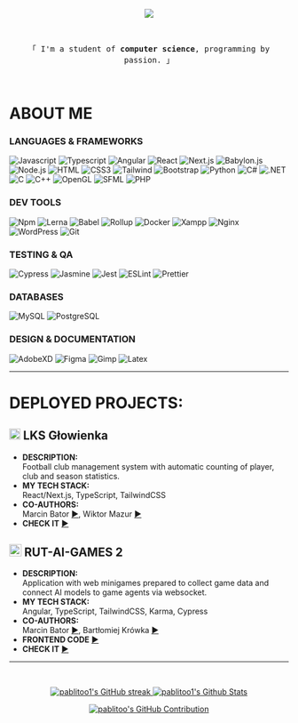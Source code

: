 <p align="center">
  <a href="https://github.com/pablitoo1"><img src="https://readme-typing-svg.herokuapp.com/?lines=Hi👋,%20I'm%20pablitoo1;welcome%20to%20my%20profile%20🇵🇱;web%20development%20❤️&center=true&width=380&height=45"></a>
</p>

<br />

<p align="center"> 
  <samp>
    「 I'm a student of <b>computer science</b>, programming by passion. 」
  </samp>
</p>

<br />

<h1>ABOUT ME</h1>

### LANGUAGES & FRAMEWORKS
![Javascript](https://img.shields.io/badge/Javascript-F0DB4F?style=for-the-badge&labelColor=black&logo=javascript&logoColor=F0DB4F)
![Typescript](https://img.shields.io/badge/Typescript-007acc?style=for-the-badge&labelColor=black&logo=typescript&logoColor=007acc)
![Angular](https://img.shields.io/badge/-Angular-DD1B16?style=for-the-badge&labelColor=A6120D&logo=angular&logoColor=ffffff)
![React](https://img.shields.io/badge/-React-61DBFB?style=for-the-badge&labelColor=black&logo=react&logoColor=61DBFB)
![Next.js](https://img.shields.io/badge/next.js-000000?style=for-the-badge&logo=nextdotjs&logoColor=white)
![Babylon.js](https://img.shields.io/badge/Babylon.js-orange?style=for-the-badge&labelColor=black&logo=babylondotjs&logoColor=orange)
![Node.js](https://img.shields.io/badge/Node.js-3C873A?style=for-the-badge&labelColor=black&logo=node.js&logoColor=3C873A)
![HTML](https://img.shields.io/badge/HTML5-E34F26?style=for-the-badge&logo=html5&logoColor=white)
![CSS3](https://img.shields.io/badge/CSS3-1572B6?style=for-the-badge&logo=css3&logoColor=white)
![Tailwind](https://img.shields.io/badge/Tailwind_CSS-092749?style=for-the-badge&logo=tailwindcss&logoColor=06B6D4&labelColor=000000)
![Bootstrap](https://img.shields.io/badge/Bootstrap-563D7C?style=for-the-badge&logo=bootstrap&logoColor=white)
![Python](https://img.shields.io/badge/Python-FFD43B?style=for-the-badge&logo=python&logoColor=blue)
![C#](https://img.shields.io/badge/C%23-239120?style=for-the-badge&logo=csharp&logoColor=white)
![.NET](https://img.shields.io/badge/.NET-512BD4?style=for-the-badge&logo=dotnet&logoColor=white)
![C](https://img.shields.io/badge/C-00599C?style=for-the-badge&logo=c&logoColor=white)
![C++](https://img.shields.io/badge/C%2B%2B-00599C?style=for-the-badge&logo=c%2B%2B&logoColor=white)
![OpenGL](https://img.shields.io/badge/OpenGL-FFFFFF?style=for-the-badge&logo=opengl)
![SFML](https://img.shields.io/badge/SFML-8CC445?style=for-the-badge&logo=sfml&logoColor=white)
![PHP](https://img.shields.io/badge/PHP-777BB4?style=for-the-badge&logo=php&logoColor=white)

### DEV TOOLS
![Npm](https://img.shields.io/badge/npm-CB3837?style=for-the-badge&logo=npm&logoColor=white)
![Lerna](https://img.shields.io/badge/Lerna-3E3E3E?style=for-the-badge&logo=lerna&logoColor=white)
![Babel](https://img.shields.io/badge/Babel-F9DC3E?style=for-the-badge&logo=babel&logoColor=white)
![Rollup](https://img.shields.io/badge/rollup%20js-EC4A3F?style=for-the-badge&logo=rollup.js&logoColor=white)
![Docker](https://img.shields.io/badge/Docker-2CA5E0?style=for-the-badge&logo=docker&logoColor=white)
![Xampp](https://img.shields.io/badge/Xampp-F37623?style=for-the-badge&logo=xampp&logoColor=white)
![Nginx](https://img.shields.io/badge/Nginx-009639?style=for-the-badge&logo=nginx&logoColor=white)
![WordPress](https://img.shields.io/badge/Wordpress-21759B?style=for-the-badge&logo=wordpress&logoColor=white)
![Git](https://img.shields.io/badge/Git-F05032?style=for-the-badge&logo=git&logoColor=white)

### TESTING & QA
![Cypress](https://img.shields.io/badge/Cypress-17202C?style=for-the-badge&logo=cypress&logoColor=white)
![Jasmine](https://img.shields.io/badge/Jasmine-8A4182?style=for-the-badge&logo=Jasmine&logoColor=white)
![Jest](https://img.shields.io/badge/Jest-C21325?style=for-the-badge&logo=jest&logoColor=white)
![ESLint](https://img.shields.io/badge/eslint-3A33D1?style=for-the-badge&logo=eslint&logoColor=white)
![Prettier](https://img.shields.io/badge/prettier-1A2C34?style=for-the-badge&logo=prettier&logoColor=F7BA3E)

### DATABASES
![MySQL](https://img.shields.io/badge/-mysql-E58E00?style=for-the-badge&labelColor=00618B&logo=mysql&logoColor=white)
![PostgreSQL](https://img.shields.io/badge/-postgresql-336791?style=for-the-badge&labelColor=336791&logo=postgresql&logoColor=white)

### DESIGN & DOCUMENTATION
![AdobeXD](https://img.shields.io/badge/Adobe%20XD-470137?style=for-the-badge&logo=Adobe%20XD&logoColor=#FF61F6)
![Figma](https://img.shields.io/badge/Figma-F24E1E?style=for-the-badge&logo=figma&logoColor=white)
![Gimp](https://img.shields.io/badge/gimp-5C5543?style=for-the-badge&logo=gimp&logoColor=white)
![Latex](https://img.shields.io/badge/LaTeX-47A141?style=for-the-badge&logo=LaTeX&logoColor=white)

<hr/>

# DEPLOYED PROJECTS:

## <img width="20" height="20" src="https://www.lksglowienka.pl/_next/image?url=%2F_next%2Fstatic%2Fmedia%2Flks.844207aa.png&w=3840&q=75" alt="LKS Głowienka"/> LKS Głowienka


- **DESCRIPTION:** <br/>Football club management system with automatic counting of player, club and season statistics.
- **MY TECH STACK:** <br/>React/Next.js, TypeScript, TailwindCSS
- **CO-AUTHORS:** </br>Marcin Bator [▶️](https://github.com/marcinbator), Wiktor Mazur [▶️](https://github.com/ZegarekPL)
- **CHECK IT** [▶️](https://www.lksglowienka.pl/)

## <img width="22" height="22" src="https://rutai.kia.prz.edu.pl/images/rag-2.png" alt="RUT-AI-GAMES"/> RUT-AI-GAMES 2

- **DESCRIPTION:** <br/>Application with web minigames prepared to collect game data and connect AI models to game agents via websocket. 
- **MY TECH STACK:** <br/>Angular, TypeScript, TailwindCSS, Karma, Cypress
- **CO-AUTHORS:** </br>Marcin Bator [▶️](https://github.com/marcinbator), Bartłomiej Krówka [▶️](https://github.com/bkrowka)
- **FRONTEND CODE** [▶️](https://github.com/theImmortalCoders/rag-2-frontend)
- **CHECK IT** [▶️](https://rutai.kia.prz.edu.pl/)

<hr>
<br/>

<p align="center">
  <a href="https://github.com/pablitoo1">
    <img src="https://github-readme-streak-stats.herokuapp.com/?user=pablitoo1&theme=radical&border=7F3FBF&background=0D1117" alt="pablitoo1's GitHub streak"/>
  </a>
  <a href="https://github.com/pablitoo1">
    <img alt="pablitoo1's Github Stats" src="https://denvercoder1-github-readme-stats.vercel.app/api?username=pablitoo1&show_icons=true&count_private=true&theme=react&border_color=7F3FBF&bg_color=0D1117&title_color=F85D7F&icon_color=F8D866"/>
  </a>
</p>

<p align="center">
  <a href="https://github.com/pablitoo1">
    <img src="https://github-profile-summary-cards.vercel.app/api/cards/profile-details?username=pablitoo1&theme=radical" alt="pablitoo's GitHub Contribution"/>
  </a>
</p>


<!---
<a> 
    
  <a href="https://github.com/pablitoo1"><img alt="pablitoo1's Top Languages" src="https://denvercoder1-github-readme-stats.vercel.app/api/top-langs/?username=pablitoo1&langs_count=8&layout=compact&theme=react&border_color=7F3FBF&bg_color=0D1117&title_color=F85D7F&icon_color=F8D866" height="192px" width="49.5%"/></a>

  <br/>
</a>
--->

<!---
![pablitoo1's Graph](https://github-readme-activity-graph.vercel.app/graph?username=pablitoo1&custom_title=pablitoo1's%20GitHub%20Activity%20Graph&bg_color=0D1117&color=7F3FBF&line=7F3FBF&point=7F3FBF&area_color=FFFFFF&title_color=FFFFFF&area=true)
--->
